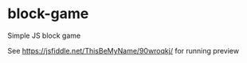 # block-game
Simple JS block game

See https://jsfiddle.net/ThisBeMyName/90wroqkj/ for running preview
